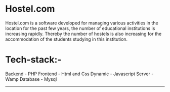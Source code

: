 # Hostel.com
Hostel.com is a software developed for managing various activities in the location
for the past few years, the number of educational institutions is increasing rapidly.
Thereby the number of hostels is also increasing for the accommodation of the
students studying in this institution.

# Tech-stack:-

Backend - PHP
Frontend - Html and Css
Dynamic - Javascript
Server - Wamp
Database - Mysql


----------------------------------------
